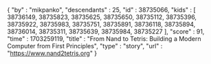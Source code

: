 {
  "by" : "mikpanko",
  "descendants" : 25,
  "id" : 38735066,
  "kids" : [ 38736149, 38735823, 38735625, 38735650, 38735112, 38735396, 38735922, 38735983, 38735751, 38735891, 38736118, 38735894, 38736014, 38735311, 38735639, 38735984, 38735227 ],
  "score" : 91,
  "time" : 1703259119,
  "title" : "From Nand to Tetris: Building a Modern Computer from First Principles",
  "type" : "story",
  "url" : "https://www.nand2tetris.org"
}

